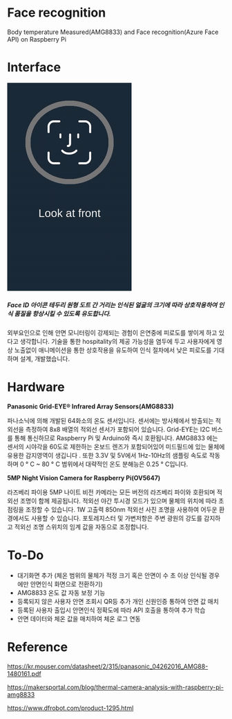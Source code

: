 # Face recognition
Body temperature Measured(AMG8833) and Face recognition(Azure Face API) on Raspberry Pi


# Interface

![alt text](https://raw.githubusercontent.com/yskim96/Face_recognition/main/images/preview.gif "Preview User Interface")

##### Face ID 아이콘 테두리 원형 도트 간 거리는 인식된 얼굴의 크기에 따라 상호작용하여 인식 품질을 항상시킬 수 있도록 유도합니다.


외부요인으로 인해 안면 모니터링이 강제되는 경험이 은연중에 피로도를 쌓이게 하고 있다고 생각합니다.
기술을 통한 hospitality의 제공 가능성을 염두에 두고 사용자에게 영상 노출없이 애니메이션을 통한 상호작용을 유도하여 인식 절차에서 낮은 피로도를 기대하며 설계, 개발했습니다.


# Hardware
**Panasonic Grid-EYE® Infrared Array Sensors(AMG8833)**

파나소닉에 의해 개발된 64화소의 온도 센서입니다. 센서에는 방사체에서 방출되는 적외선을 측정하여 8x8 배열의 적외선 센서가 포함되어 있습니다. Grid-EYE는 I2C 버스를 통해 통신하므로 Raspberry Pi 및 Arduino와 즉시 호환됩니다. AMG8833 에는 센서의 시야각을 60도로 제한하는 온보드 렌즈가 포함되어있어 미드필드에 있는 물체에 유용한 감지영역이 생깁니다 . 또한 3.3V 및 5V에서 1Hz-10Hz의 샘플링 속도로 작동하며 0 ° C ~ 80 ° C 범위에서 대략적인 온도 분해능은 0.25 ° C입니다.

**5MP Night Vision Camera for Raspberry Pi(OV5647)**

라즈베리 파이용 5MP 나이트 비전 카메라는 모든 버전의 라즈베리 파이와 호환되며 적외선 조명이 함께 제공됩니다. 적외선 야간 투시경 모드가 있으며 물체의 위치에 따라 초점링을 조정할 수 있습니다. 1W 고출력 850nm 적외선 사진 조명을 사용하여 어두운 환경에서도 사용할 수 있습니다. 포토레지스터 및 가변저항은 주변 광원의 강도를 감지하고 적외선 조명 스위치의 임계 값을 자동으로 조정합니다.


# To-Do

- 대기화면 추가 (체온 범위의 물체가 적정 크기 혹은 안면이 수 초 이상 인식될 경우에만 안면인식 화면으로 전환하기)  
- AMG8833 온도 값 자동 보정 기능 
- 등록되지 않은 사용자 안면 조회시 QR등 추가 개인 신원인증 통하여 안면 값 매치  
- 등록된 사용자 출입시 안면인식 정확도에 따라 API 호출을 통하여 추가 학습  
- 안면 데이터와 체온 값을 매치하여 체온 로그 연동 


# Reference

https://kr.mouser.com/datasheet/2/315/panasonic_04262016_AMG88-1480161.pdf

https://makersportal.com/blog/thermal-camera-analysis-with-raspberry-pi-amg8833

https://www.dfrobot.com/product-1295.html
